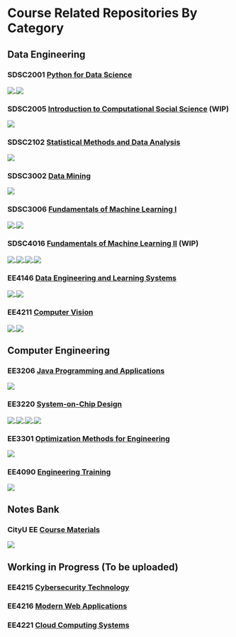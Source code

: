 # Course Related Repositories By Category

## Data Engineering

### SDSC2001 [Python for Data Science](http://www.cityu.edu.hk/catalogue/ug/current/course/SDSC2001.htm)

<a href="https://github.com/AlexLeungZ/SDSC2001">
  <img align="center" src="https://github-readme-stats.vercel.app/api/pin/?username=AlexLeungZ&repo=SDSC2001&theme=dracula" />
</a>
<a href="https://github.com/AlexLeungZ/SDSC2001-proj">
  <img align="center" src="https://github-readme-stats.vercel.app/api/pin/?username=AlexLeungZ&repo=SDSC2001-proj&theme=dracula" />
</a>

### SDSC2005 [Introduction to Computational Social Science](https://www.cityu.edu.hk/catalogue/ug/current/course/SDSC2005.htm) (WIP)

<a href="https://github.com/AlexLeungZ/SDSC2005">
  <img align="center" src="https://github-readme-stats.vercel.app/api/pin/?username=AlexLeungZ&repo=SDSC2005&theme=dracula" />
</a>

### SDSC2102 [Statistical Methods and Data Analysis](http://www.cityu.edu.hk/catalogue/ug/current/course/SDSC2102.htm)

<a href="https://github.com/AlexLeungZ/SDSC2102-project">
  <img align="center" src="https://github-readme-stats.vercel.app/api/pin/?username=AlexLeungZ&repo=SDSC2102-project&theme=dracula" />
</a>

### SDSC3002 [Data Mining](http://www.cityu.edu.hk/catalogue/ug/current/course/SDSC3002.htm)

<a href="https://github.com/AlexLeungZ/SDSC3002-proj">
  <img align="center" src="https://github-readme-stats.vercel.app/api/pin/?username=AlexLeungZ&repo=SDSC3002-proj&theme=dracula" />
</a>

### SDSC3006 [Fundamentals of Machine Learning I](http://www.cityu.edu.hk/catalogue/ug/current/course/SDSC3006.htm)

<a href="https://github.com/AlexLeungZ/SDSC3006">
  <img align="center" src="https://github-readme-stats.vercel.app/api/pin/?username=AlexLeungZ&repo=SDSC3006&theme=dracula" />
</a>
<a href="https://github.com/AlexLeungZ/SDSC3006-proj">
  <img align="center" src="https://github-readme-stats.vercel.app/api/pin/?username=AlexLeungZ&repo=SDSC3006-proj&theme=dracula" />
</a>

### SDSC4016 [Fundamentals of Machine Learning II](http://www.cityu.edu.hk/catalogue/ug/current/course/SDSC4016.htm) (WIP)

<a href="https://github.com/AlexLeungZ/SDSC4016">
  <img align="center" src="https://github-readme-stats.vercel.app/api/pin/?username=AlexLeungZ&repo=SDSC4016&theme=dracula" />
</a>
<a href="https://github.com/CityU-SDSC4016-2022/SDSC4016-hw1">
  <img align="center" src="https://github-readme-stats.vercel.app/api/pin/?username=CityU-SDSC4016-2022&repo=SDSC4016-hw1&theme=dracula" />
</a>
<a href="https://github.com/CityU-SDSC4016-2022/SDSC4016-hw2">
  <img align="center" src="https://github-readme-stats.vercel.app/api/pin/?username=CityU-SDSC4016-2022&repo=SDSC4016-hw2&theme=dracula" />
</a>
<a href="https://github.com/CityU-SDSC4016-2022/SDSC4016-hw3">
  <img align="center" src="https://github-readme-stats.vercel.app/api/pin/?username=CityU-SDSC4016-2022&repo=SDSC4016-hw3&theme=dracula" />
</a>
<!-- <a href="https://github.com/CityU-SDSC4016-2022/SDSC4016-proj">
  <img align="center" src="https://github-readme-stats.vercel.app/api/pin/?username=CityU-SDSC4016-2022&repo=SDSC4016-proj&theme=dracula" />
</a> -->

### EE4146 [Data Engineering and Learning Systems](http://www.cityu.edu.hk/catalogue/ug/current/course/EE4146.htm)

<a href="https://github.com/AlexLeungZ/EE4146-class-t1">
  <img align="center" src="https://github-readme-stats.vercel.app/api/pin/?username=AlexLeungZ&repo=EE4146-class-t1&theme=dracula" />
</a>
<a href="https://github.com/AlexLeungZ/EE4146-class-t2">
  <img align="center" src="https://github-readme-stats.vercel.app/api/pin/?username=AlexLeungZ&repo=EE4146-class-t2&theme=dracula" />
</a>

### EE4211 [Computer Vision](http://www.cityu.edu.hk/catalogue/ug/current/course/EE4211.htm)

<a href="https://github.com/AlexLeungZ/EE4211-det">
  <img align="center" src="https://github-readme-stats.vercel.app/api/pin/?username=AlexLeungZ&repo=EE4211-det&theme=dracula" />
</a>
<a href="https://github.com/AlexLeungZ/EE4211-seg">
  <img align="center" src="https://github-readme-stats.vercel.app/api/pin/?username=AlexLeungZ&repo=EE4211-seg&theme=dracula" />
</a>

## Computer Engineering

### EE3206 [Java Programming and Applications](http://www.cityu.edu.hk/catalogue/ug/current/course/EE3206.htm)

<a href="https://github.com/AlexLeungZ/EE3206">
  <img align="center" src="https://github-readme-stats.vercel.app/api/pin/?username=AlexLeungZ&repo=EE3206&theme=dracula" />
</a>

### EE3220 [System-on-Chip Design](http://www.cityu.edu.hk/catalogue/ug/current/course/EE3220.htm)

<a href="https://github.com/AlexLeungZ/EE3220-lab1">
  <img align="center" src="https://github-readme-stats.vercel.app/api/pin/?username=AlexLeungZ&repo=EE3220-lab1&theme=dracula" />
</a>
<a href="https://github.com/AlexLeungZ/EE3220-lab1_b">
  <img align="center" src="https://github-readme-stats.vercel.app/api/pin/?username=AlexLeungZ&repo=EE3220-lab1_b&theme=dracula" />
</a>
<a href="https://github.com/AlexLeungZ/EE3220-lab2">
  <img align="center" src="https://github-readme-stats.vercel.app/api/pin/?username=AlexLeungZ&repo=EE3220-lab2&theme=dracula" />
</a>
<a href="https://github.com/AlexLeungZ/EE3220-lab2_b">
  <img align="center" src="https://github-readme-stats.vercel.app/api/pin/?username=AlexLeungZ&repo=EE3220-lab2_b&theme=dracula" />
</a>

### EE3301 [Optimization Methods for Engineering](http://www.cityu.edu.hk/catalogue/ug/current/course/EE3301.htm)

<a href="https://github.com/AlexLeungZ/EE3301">
  <img align="center" src="https://github-readme-stats.vercel.app/api/pin/?username=AlexLeungZ&repo=EE3301&theme=dracula" />
</a>

### EE4090 [Engineering Training](http://www.cityu.edu.hk/catalogue/ug/current/course/ee4090.htm)

<a href="https://github.com/AlexLeungZ/EE4090-M2">
  <img align="center" src="https://github-readme-stats.vercel.app/api/pin/?username=AlexLeungZ&repo=EE4090-M2&theme=dracula" />
</a>

## Notes Bank

### CityU EE [Course Materials](https://github.com/CityuSource/EE-Notes)

<a href="https://github.com/AlexLeungZ/EE-Notes">
  <img align="center" src="https://github-readme-stats.vercel.app/api/pin/?username=CityuSource&repo=EE-Notes&theme=dracula" />
</a>

## Working in Progress (To be uploaded)

### EE4215 [Cybersecurity Technology](http://www.cityu.edu.hk/catalogue/ug/current/course/EE4215.htm)

### EE4216 [Modern Web Applications](http://www.cityu.edu.hk/catalogue/ug/current/course/EE4216.htm)

### EE4221 [Cloud Computing Systems](http://www.cityu.edu.hk/catalogue/ug/current/course/EE4221.htm)

<!-- ### FYP EE4080 [Project](http://www.cityu.edu.hk/catalogue/ug/current/course/EE4080.htm) -->
